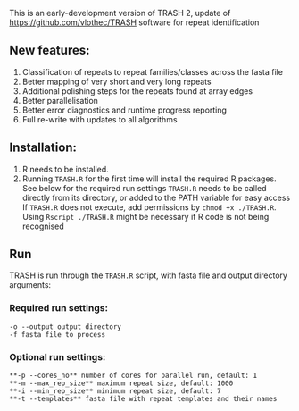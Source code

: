 This is an early-development version of TRASH 2, update of https://github.com/vlothec/TRASH software for repeat identification

## New features:
1. Classification of repeats to repeat families/classes across the fasta file
2. Better mapping of very short and very long repeats
3. Additional polishing steps for the repeats found at array edges
4. Better parallelisation
5. Better error diagnostics and runtime progress reporting
6. Full re-write with updates to all algorithms


## Installation:
1. R needs to be installed.
2. Running ```TRASH.R``` for the first time will install the required R packages. See below for the required run settings
```TRASH.R``` needs to be called directly from its directory, or added to the PATH variable for easy access
If ```TRASH.R``` does not execute, add permissions by ```chmod +x ./TRASH.R```. Using ```Rscript ./TRASH.R``` might be necessary if R code is not being recognised

## Run

TRASH is run through the ```TRASH.R``` script, with fasta file and output directory arguments:

### Required run settings:
```
-o --output output directory
-f fasta file to process
```

### Optional run settings:
```
**-p --cores_no** number of cores for parallel run, default: 1
**-m --max_rep_size** maximum repeat size, default: 1000
**-i --min_rep_size** minimum repeat size, default: 7
**-t --templates** fasta file with repeat templates and their names 
```




